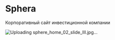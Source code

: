 # Sphera
Корпоративный сайт инвестиционной компании

![Uploading sphere_home_02_slide_III.jpg…]()


